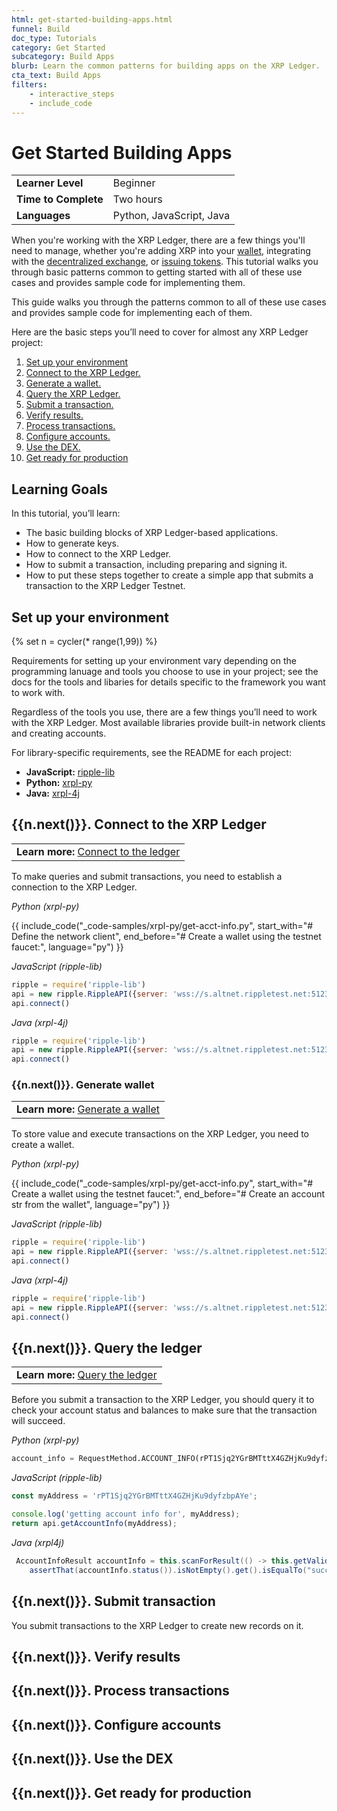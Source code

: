 ```yaml
---
html: get-started-building-apps.html
funnel: Build
doc_type: Tutorials
category: Get Started
subcategory: Build Apps
blurb: Learn the common patterns for building apps on the XRP Ledger.
cta_text: Build Apps
filters:
    - interactive_steps
    - include_code
---
```


# Get Started Building Apps

| | | 
|-------------------|----------|
| **Learner Level** | Beginner |
| **Time to Complete** | Two hours |
| **Languages** | Python, JavaScript, Java | 

When you're working with the XRP Ledger, there are a few things you'll need to manage, whether you're adding XRP into your [wallet](wallets.html), integrating with the [decentralized exchange](decentralized-exchange.html), or [issuing tokens](issued-currencies.html). This tutorial walks you through basic patterns common to getting started with all of these use cases and provides sample code for implementing them.

This guide walks you through the patterns common to all of these use cases and provides sample code for implementing each of them. 

Here are the basic steps you’ll need to cover for almost any XRP Ledger project:


1. [Set up your environment](#1-set-up-your-environment)
1. [Connect to the XRP Ledger.](#2-connect-to-the-xrp-ledger)
1. [Generate a wallet.](#3-generate-wallet)
1. [Query the XRP Ledger.](#4-query-the-xrp-ledger)
1. [Submit a transaction.](#5-submit-transaction~) 
1. [Verify results.](#6-verify-results)
1. [Process transactions.](#7-process-transactions)
1. [Configure accounts.](#8-configure-accounts)
1. [Use the DEX.](#9-use-the-dex)
1. [Get ready for production](#10-get-ready-for-production)


## Learning Goals

In this tutorial, you’ll learn: 

* The basic building blocks of XRP Ledger-based applications.
* How to generate keys.
* How to connect to the XRP Ledger.
* How to submit a transaction, including preparing and signing it. 
* How to put these steps together to create a simple app that submits a transaction to the XRP Ledger Testnet. 


## Set up your environment
{% set n = cycler(* range(1,99)) %}


Requirements for setting up your environment vary depending on the programming lanuage and tools you choose to use in your project; see the docs for the tools and libaries for details specific to the framework you want to work with. 

Regardless of the tools you use, there are a few things you’ll need to work with the XRP Ledger. Most available libraries provide built-in network clients and creating accounts. 


For library-specific requirements, see the README for each project:

* **JavaScript:** [ripple-lib](~https://github.com/ripple/ripple-lib~)
* **Python:** [xrpl-py](~https://github.com/xpring-eng/xrpl-py~)
* **Java:** [xrpl-4j](~https://github.com/XRPLF/xrpl4j~)


## {{n.next()}}. Connect to the XRP Ledger

||
|----------|
|**Learn more:**  [Connect to the ledger](connect-to-ledger.html)|


To make queries and submit transactions, you need to establish a connection to the XRP Ledger.


<!-- MULTICODE_BLOCK_START -->

*Python (xrpl-py)*


{{ include_code("_code-samples/xrpl-py/get-acct-info.py", start_with="# Define the network client", 
end_before="# Create a wallet using the testnet faucet:", language="py") }}


*JavaScript (ripple-lib)*

```js
ripple = require('ripple-lib')
api = new ripple.RippleAPI({server: 'wss://s.altnet.rippletest.net:51233'})
api.connect()
```

*Java (xrpl-4j)*

```js
ripple = require('ripple-lib')
api = new ripple.RippleAPI({server: 'wss://s.altnet.rippletest.net:51233'})
api.connect()
```

<!-- MULTICODE_BLOCK_END -->


### {{n.next()}}. Generate wallet


||
|----------|
|**Learn more:**  [Generate a wallet](generate-a-wallet.html)|

To store value and execute transactions on the XRP Ledger, you need to create a wallet.

<!-- MULTICODE_BLOCK_START -->

*Python (xrpl-py)*


{{ include_code("_code-samples/xrpl-py/get-acct-info.py", start_with="# Create a wallet using the testnet faucet:", end_before="# Create an account str from the wallet", language="py") }}

*JavaScript (ripple-lib)*

```js
ripple = require('ripple-lib')
api = new ripple.RippleAPI({server: 'wss://s.altnet.rippletest.net:51233'})
api.connect()
```

*Java (xrpl-4j)*

```js
ripple = require('ripple-lib')
api = new ripple.RippleAPI({server: 'wss://s.altnet.rippletest.net:51233'})
api.connect()
```

<!-- MULTICODE_BLOCK_END -->



## {{n.next()}}. Query the ledger

||
|----------|
|**Learn more:**  [Query the ledger](query-the-ledger.html)|

Before you submit a transaction to the XRP Ledger, you should query it to check your account status and balances to make sure that the transaction will succeed. 

<!-- MULTICODE_BLOCK_START -->

*Python (xrpl-py)*

```py
account_info = RequestMethod.ACCOUNT_INFO(rPT1Sjq2YGrBMTttX4GZHjKu9dyfzbpAYe)
```

*JavaScript (ripple-lib)*

```js
const myAddress = 'rPT1Sjq2YGrBMTttX4GZHjKu9dyfzbpAYe';

console.log('getting account info for', myAddress);
return api.getAccountInfo(myAddress);
```

*Java (xrpl4j)*

```java
 AccountInfoResult accountInfo = this.scanForResult(() -> this.getValidatedAccountInfo(wallet.classicAddress()));
    assertThat(accountInfo.status()).isNotEmpty().get().isEqualTo("success");
```

<!-- MULTICODE_BLOCK_END -->


## {{n.next()}}. Submit transaction

You submit transactions to the XRP Ledger to create new records on it. 


## {{n.next()}}. Verify results

## {{n.next()}}. Process transactions

## {{n.next()}}. Configure accounts

## {{n.next()}}. Use the DEX

## {{n.next()}}. Get ready for production


